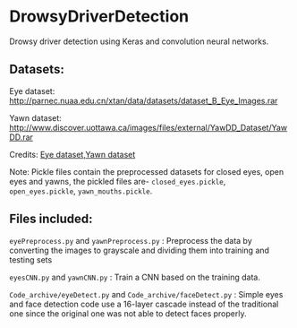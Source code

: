# DrowsyDriverDetection
Drowsy driver detection using Keras and convolution neural networks.

## Datasets:

Eye dataset: http://parnec.nuaa.edu.cn/xtan/data/datasets/dataset_B_Eye_Images.rar

Yawn dataset: http://www.discover.uottawa.ca/images/files/external/YawDD_Dataset/YawDD.rar

Credits: [Eye dataset](http://parnec.nuaa.edu.cn/xtan/data/ClosedEyeDatabases.html),[Yawn dataset](http://www.eecs.uottawa.ca/~shervin/yawning)

Note:
Pickle files contain the preprocessed datasets for closed eyes, open eyes and yawns,
the pickled files are- `closed_eyes.pickle`, `open_eyes.pickle`, `yawn_mouths.pickle`.


## Files included:

`eyePreprocess.py` and `yawnPreprocess.py` : Preprocess the data by converting the images to grayscale and dividing them into training and testing sets

`eyesCNN.py` and `yawnCNN.py` : Train a CNN based on the training data.

`Code_archive/eyeDetect.py` and `Code_archive/faceDetect.py` : Simple eyes and face detection code use a 16-layer cascade instead of the traditional one since the original one was not able to detect faces properly.




